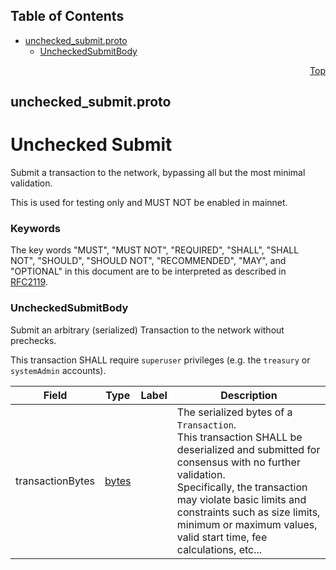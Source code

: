 ## Table of Contents

- [unchecked_submit.proto](#unchecked_submit-proto)
    - [UncheckedSubmitBody](#proto-UncheckedSubmitBody)
  



<a name="unchecked_submit-proto"></a>
<p align="right"><a href="#top">Top</a></p>

## unchecked_submit.proto
# Unchecked Submit
Submit a transaction to the network, bypassing all but the most minimal validation.

This is used for testing only and MUST NOT be enabled in mainnet.

### Keywords
The key words "MUST", "MUST NOT", "REQUIRED", "SHALL", "SHALL NOT",
"SHOULD", "SHOULD NOT", "RECOMMENDED", "MAY", and "OPTIONAL" in this
document are to be interpreted as described in [RFC2119](https://www.ietf.org/rfc/rfc2119).


<a name="proto-UncheckedSubmitBody"></a>

### UncheckedSubmitBody
Submit an arbitrary (serialized) Transaction to the network without prechecks.

This transaction SHALL require `superuser` privileges
(e.g. the `treasury` or `systemAdmin` accounts).


| Field | Type | Label | Description |
| ----- | ---- | ----- | ----------- |
| transactionBytes | [bytes](#bytes) |  | The serialized bytes of a `Transaction`.<br/> This transaction SHALL be deserialized and submitted for consensus with no further validation.<br/> Specifically, the transaction may violate basic limits and constraints such as size limits, minimum or maximum values, valid start time, fee calculations, etc... |





 <!-- end messages -->

 <!-- end enums -->

 <!-- end HasExtensions -->

 <!-- end services -->


